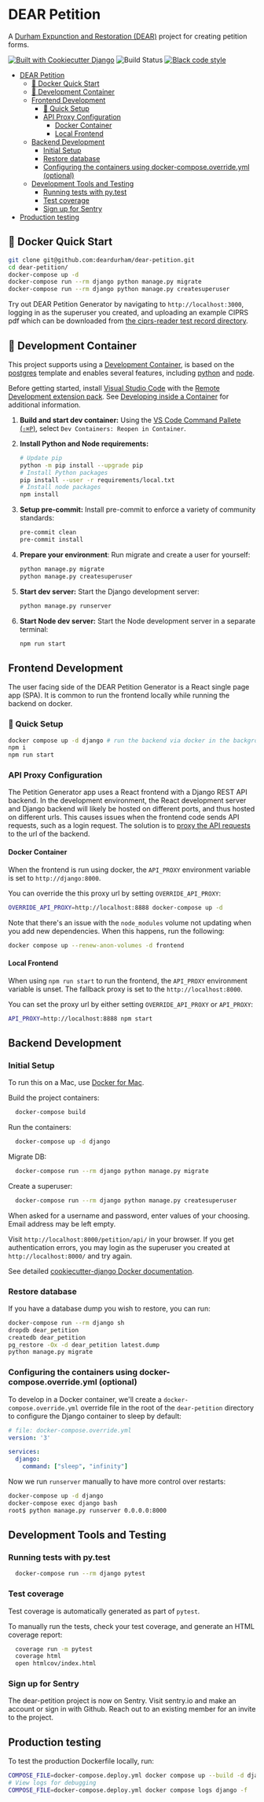 # DEAR Petition

A [Durham Expunction and Restoration (DEAR)](https://www.deardurham.org)
 project for creating petition forms.

[![Built with Cookiecutter Django](https://img.shields.io/badge/built%20with-Cookiecutter%20Django-ff69b4.svg)](https://github.com/pydanny/cookiecutter-django/)
![Build Status](https://github.com/deardurham/dear-petition/actions/workflows/test.yml/badge.svg)
[![Black code style](https://img.shields.io/badge/code%20style-black-000000.svg)](https://github.com/ambv/black)

- [DEAR Petition](#dear-petition)
  - [🚀 Docker Quick Start](#-docker-quick-start)
  - [🐳 Development Container](#-development-container)
  - [Frontend Development](#frontend-development)
    - [🚀 Quick Setup](#-quick-setup)
    - [API Proxy Configuration](#api-proxy-configuration)
      - [Docker Container](#docker-container)
      - [Local Frontend](#local-frontend)
  - [Backend Development](#backend-development)
    - [Initial Setup](#initial-setup)
    - [Restore database](#restore-database)
    - [Configuring the containers using docker-compose.override.yml (optional)](#configuring-the-containers-using-docker-composeoverrideyml-optional)
  - [Development Tools and Testing](#development-tools-and-testing)
    - [Running tests with py.test](#running-tests-with-pytest)
    - [Test coverage](#test-coverage)
    - [Sign up for Sentry](#sign-up-for-sentry)
- [Production testing](#production-testing)

## 🚀 Docker Quick Start

```sh
git clone git@github.com:deardurham/dear-petition.git
cd dear-petition/
docker-compose up -d
docker-compose run --rm django python manage.py migrate
docker-compose run --rm django python manage.py createsuperuser
```

Try out DEAR Petition Generator by navigating to `http://localhost:3000`, logging in as the superuser you created, and uploading an example CIPRS pdf which can be downloaded from [the ciprs-reader test record directory](https://github.com/deardurham/ciprs-reader/tree/main/tests/test_records).

## 🐳 Development Container

This project supports using a [Development Container](https://containers.dev/), is based on the [postgres](https://github.com/devcontainers/templates/tree/main/src/postgres) template and enables several features, including [python](https://github.com/devcontainers/features/tree/main/src/python) and [node](https://github.com/devcontainers/features/tree/main/src/node).

Before getting started, install [Visual Studio Code](https://code.visualstudio.com/) with the [Remote Development extension pack](https://aka.ms/vscode-remote/download/extension). See [Developing inside a Container](https://code.visualstudio.com/docs/remote/containers) for additional information.

1. **Build and start dev container:** Using the [VS Code Command Pallete (`⇧⌘P`)](https://code.visualstudio.com/docs/getstarted/userinterface#_command-palette), select `Dev Containers: Reopen in Container`.
2. **Install Python and Node requirements:**

    ```sh
    # Update pip
    python -m pip install --upgrade pip
    # Install Python packages
    pip install --user -r requirements/local.txt
    # Install node packages
    npm install
    ```

3. **Setup pre-commit:** Install pre-commit to enforce a variety of community standards:

    ```sh
    pre-commit clean
    pre-commit install
    ```

4. **Prepare your environment**: Run migrate and create a user for yourself:

    ```sh
    python manage.py migrate
    python manage.py createsuperuser
    ```

5. **Start dev server:** Start the Django development server:

    ```sh
    python manage.py runserver
    ```

6. **Start Node dev server:** Start the Node development server in a separate terminal:

    ```sh
    npm run start
    ```

## Frontend Development

The user facing  side of the DEAR Petition Generator is a React single page app (SPA). It is common to run the frontend locally while running the backend on docker.

### 🚀 Quick Setup

```sh
docker compose up -d django # run the backend via docker in the background
npm i
npm run start
```

### API Proxy Configuration

The Petition Generator app uses a React frontend with a Django REST API backend. In the development environment, the React development server and Django backend will likely be hosted on different ports, and thus hosted on different urls. This causes issues when the frontend code sends API requests, such as a login request. The solution is to [proxy the API requests](https://create-react-app.dev/docs/proxying-api-requests-in-development/) to the url of the backend.

#### Docker Container

When the frontend is run using docker, the `API_PROXY` environment variable is set to `http://django:8000`.

You can override the this proxy url by setting `OVERRIDE_API_PROXY`:

```sh
OVERRIDE_API_PROXY=http://localhost:8888 docker-compose up -d
```

Note that there's an issue with the `node_modules` volume not updating when you add new dependencies. When this happens, run the following:

```sh
docker compose up --renew-anon-volumes -d frontend
```

#### Local Frontend

When using `npm run start` to run the frontend, the `API_PROXY` environment variable is unset. The fallback proxy is set to the `http://localhost:8000`.

You can set the proxy url by either setting `OVERRIDE_API_PROXY` or `API_PROXY`:

```sh
API_PROXY=http://localhost:8888 npm start
```

## Backend Development

### Initial Setup

To run this on a Mac, use [Docker for
Mac](https://docs.docker.com/docker-for-mac/install/).

Build the project containers:

  ```sh
    docker-compose build
  ```

Run the containers:

  ```sh
    docker-compose up -d django
  ```

Migrate DB:

  ```sh
    docker-compose run --rm django python manage.py migrate
  ```

Create a superuser:

  ```sh
    docker-compose run --rm django python manage.py createsuperuser
  ```

When asked for a username and password, enter values of your choosing.  Email address may be left empty.

Visit `http://localhost:8000/petition/api/` in your browser.  If you get authentication errors, you may login as the superuser you created at `http://localhost:8000/` and try again.

See detailed [cookiecutter-django Docker
documentation](http://cookiecutter-django.readthedocs.io/en/latest/deployment-with-docker.html).

### Restore database

If you have a database dump you wish to restore, you can run:

```sh
docker-compose run --rm django sh
dropdb dear_petition
createdb dear_petition
pg_restore -Ox -d dear_petition latest.dump
python manage.py migrate
```

### Configuring the containers using docker-compose.override.yml (optional)

To develop in a Docker container, we'll create a `docker-compose.override.yml`
override file in the root of the `dear-petition` directory to configure the Django container to sleep by default:

```yaml
# file: docker-compose.override.yml
version: '3'

services:
  django:
    command: ["sleep", "infinity"]
```

Now we run `runserver` manually to have more control over restarts:

```sh
docker-compose up -d django
docker-compose exec django bash
root$ python manage.py runserver 0.0.0.0:8000
```

## Development Tools and Testing

### Running tests with py.test

  ```sh
    docker-compose run --rm django pytest
  ```

### Test coverage

Test coverage is automatically generated as part of `pytest`.

To manually run the tests, check your test coverage, and generate an HTML
coverage report:

  ```sh
    coverage run -m pytest
    coverage html
    open htmlcov/index.html
  ```

### Sign up for Sentry

The dear-petition project is now on Sentry. Visit sentry.io and make an account or sign in with Github. Reach out to an existing member for an invite to the project.

## Production testing

To test the production Dockerfile locally, run:

```sh
COMPOSE_FILE=docker-compose.deploy.yml docker compose up --build -d django
# View logs for debugging
COMPOSE_FILE=docker-compose.deploy.yml docker compose logs django -f
```
